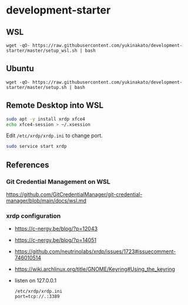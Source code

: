 # development-starter

## WSL

```text
wget -qO- https://raw.githubusercontent.com/yukinakato/development-starter/master/setup_wsl.sh | bash
```

## Ubuntu

```text
wget -qO- https://raw.githubusercontent.com/yukinakato/development-starter/master/setup.sh | bash
```

## Remote Desktop into WSL

```sh
sudo apt -y install xrdp xfce4
echo xfce4-session > ~/.xsession
```

Edit `/etc/xrdp/xrdp.ini` to change port.

```sh
sudo service start xrdp
```

## References

### Git Credential Management on WSL

<https://github.com/GitCredentialManager/git-credential-manager/blob/main/docs/wsl.md>

### xrdp configuration

- <https://c-nergy.be/blog/?p=12043>
- <https://c-nergy.be/blog/?p=14051>
- <https://github.com/neutrinolabs/xrdp/issues/1723#issuecomment-746010514>
- <https://wiki.archlinux.org/title/GNOME/Keyring#Using_the_keyring>
- listen on 127.0.0.1

  ```text
  /etc/xrdp/xrdp.ini
  port=tcp://.:3389
  ```
